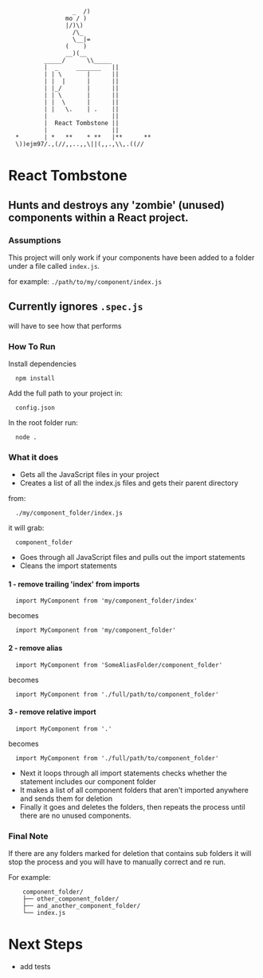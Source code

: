 

                      _  /)
                    mo / )
                    |/)\)
                      /\_
                      \__|=
                    (    )
                    __)(__
              _____/      \\_____
              |  _     _______   ||
              | | \       |      ||
              | |  |      |      ||
              | |_/       |      ||
              | | \       |      ||
              | |  \      |      ||
              | |   \.    | .    ||
              |                  ||
              |  React Tombstone ||
              |                  ||
      *       | *   **    * **   |**      **
      \))ejm97/.,(//,,..,,\||(,,.,\\,.((//

# React Tombstone

## Hunts and destroys any 'zombie' (unused) components within a React project.

### Assumptions
  This project will only work if your components have been added to a folder under a file called `index.js`.

for example:
  `./path/to/my/component/index.js`

## Currently ignores `.spec.js`

will have to see how that performs

### How To Run

Install dependencies

      npm install

Add the full path to your project in:

      config.json

In the root folder run:

      node .

### What it does

- Gets all the JavaScript files in your project
- Creates a list of all the index.js files and gets their parent directory

from:

      ./my/component_folder/index.js

it will grab:

      component_folder

- Goes through all JavaScript files and pulls out the import statements
- Cleans the import statements

#### 1 - remove trailing 'index' from imports

      import MyComponent from 'my/component_folder/index'

becomes

      import MyComponent from 'my/component_folder'


#### 2 - remove alias

      import MyComponent from 'SomeAliasFolder/component_folder'

becomes

      import MyComponent from './full/path/to/component_folder'

#### 3 - remove relative import

      import MyComponent from '.'

becomes

      import MyComponent from './full/path/to/component_folder'


- Next it loops through all import statements checks whether the statement includes our component folder
- It makes a list of all component folders that aren't imported anywhere and sends them for deletion
- Finally it goes and deletes the folders, then repeats the process until there are no unused components.

### Final Note
If there are any folders marked for deletion that contains sub folders it will stop the process and you will have to manually correct and re run.

For example:

        component_folder/
        ├── other_component_folder/
        ├── and_another_component_folder/
        └── index.js

# Next Steps

- add tests